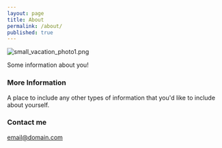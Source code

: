 ```yaml
---
layout: page
title: About
permalink: /about/
published: true
---
```







![small_vacation_photo1.png]({{site.baseurl}}images/small_vacation_photo1.png)

Some information about you!

### More Information

A place to include any other types of information that you'd like to include about yourself.

### Contact me


[email@domain.com](mailto:email@domain.com)
